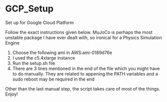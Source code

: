 # GCP_Setup
Set up for Google Cloud Platform

Follow the exact instructions given below.
MuJoCo is perhaps the most unstable package I have ever dealt with, so ironical for a Physics Simulation Engine

1) Choose the following ami in AWS:ami-0189d76e
2) I used the c5.4xlarge instance
3) Run the setup.sh file
4) There are 3 lines mentioned in the end of the file which you might have to do manually. They are related to appening the PATH variables and a sudo reboot may be required in the end

Other than the last manual step, the script takes care of most of the things. Enjoy!
